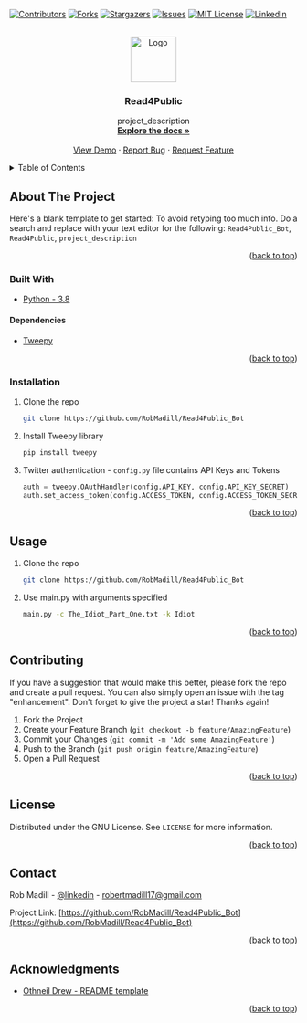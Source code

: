 <div id="top"></div>

<!-- PROJECT SHIELDS -->
[![Contributors][contributors-shield]][contributors-url]
[![Forks][forks-shield]][forks-url]
[![Stargazers][stars-shield]][stars-url]
[![Issues][issues-shield]][issues-url]
[![MIT License][license-shield]][license-url]
[![LinkedIn][linkedin-shield]][linkedin-url]



<!-- PROJECT LOGO -->
<br />
<div align="center">
  <a href="https://github.com/RobMadill/Read4Public_Bot">
    <img src="https://user-images.githubusercontent.com/19481324/158642612-e676c8ff-6e5f-40b7-9539-f7f95d419034.png" alt="Logo" width="80" height="80">
  </a>

<h3 align="center">Read4Public</h3>

  <p align="center">
    project_description
    <br />
    <a href="https://github.com/RobMadill/Read4Public_Bot"><strong>Explore the docs »</strong></a>
    <br />
    <br />
    <a href="https://github.com/RobMadill/Read4Public_Bot">View Demo</a>
    ·
    <a href="https://github.com/RobMadill/Read4Public_Bot/issues">Report Bug</a>
    ·
    <a href="https://github.com/RobMadill/Read4Public_Bot/issues">Request Feature</a>
  </p>
</div>



<!-- TABLE OF CONTENTS -->
<details>
  <summary>Table of Contents</summary>
  <ol>
    <li>
      <a href="#about-the-project">About The Project</a>
      <ul>
        <li><a href="#built-with">Built With</a></li>
       <li><a href="#dependencies">Dependencies</a></li>
      </ul>
    </li>
    <li><a href="#usage">Usage</a></li>
    <li><a href="#roadmap">Roadmap</a></li>
    <li><a href="#contributing">Contributing</a></li>
    <li><a href="#license">License</a></li>
    <li><a href="#contact">Contact</a></li>
    <li><a href="#acknowledgments">Acknowledgments</a></li>
  </ol>
</details>



<!-- ABOUT THE PROJECT -->
## About The Project

Here's a blank template to get started: To avoid retyping too much info. Do a search and replace with your text editor for the following: `Read4Public_Bot`, `Read4Public`, `project_description`

<p align="right">(<a href="#top">back to top</a>)</p>

### Built With
* [Python - 3.8](https://www.python.org/)

#### Dependencies
* [Tweepy](https://docs.tweepy.org/en/stable/)

<p align="right">(<a href="#top">back to top</a>)</p>


### Installation

1. Clone the repo
   ```sh
   git clone https://github.com/RobMadill/Read4Public_Bot
   ```
2. Install Tweepy library 
   ```sh
   pip install tweepy
   ```
3. Twitter authentication - `config.py` file contains API Keys and Tokens
   ```python
   auth = tweepy.OAuthHandler(config.API_KEY, config.API_KEY_SECRET)
   auth.set_access_token(config.ACCESS_TOKEN, config.ACCESS_TOKEN_SECRET)
   ```

<p align="right">(<a href="#top">back to top</a>)</p>


<!-- USAGE EXAMPLES -->
## Usage

1. Clone the repo
   ```sh
   git clone https://github.com/RobMadill/Read4Public_Bot
   ```
2. Use main.py with arguments specified
   ```sh
   main.py -c The_Idiot_Part_One.txt -k Idiot
   ```

<p align="right">(<a href="#top">back to top</a>)</p>

<!-- CONTRIBUTING -->
## Contributing

If you have a suggestion that would make this better, please fork the repo and create a pull request. You can also simply open an issue with the tag "enhancement".
Don't forget to give the project a star! Thanks again!

1. Fork the Project
2. Create your Feature Branch (`git checkout -b feature/AmazingFeature`)
3. Commit your Changes (`git commit -m 'Add some AmazingFeature'`)
4. Push to the Branch (`git push origin feature/AmazingFeature`)
5. Open a Pull Request

<p align="right">(<a href="#top">back to top</a>)</p>

<!-- LICENSE -->
## License

Distributed under the GNU License. See `LICENSE` for more information.

<p align="right">(<a href="#top">back to top</a>)</p>

<!-- CONTACT -->
## Contact

Rob Madill - [@linkedin](https://www.linkedin.com/in/robert-madill/) - robertmadill17@gmail.com

Project Link: [https://github.com/RobMadill/Read4Public_Bot](https://github.com/RobMadill/Read4Public_Bot)

<p align="right">(<a href="#top">back to top</a>)</p>

<!-- ACKNOWLEDGMENTS -->
## Acknowledgments

* [Othneil Drew - README template](https://github.com/othneildrew/Best-README-Template)

<p align="right">(<a href="#top">back to top</a>)</p>

<!-- MARKDOWN LINKS & IMAGES -->
[contributors-shield]: https://img.shields.io/github/contributors/RobMadill/Read4Public_Bot.svg?style=for-the-badge
[contributors-url]: https://github.com/RobMadill/Read4Public_Bot/graphs/contributors
[forks-shield]: https://img.shields.io/github/forks/RobMadill/Read4Public_Bot.svg?style=for-the-badge
[forks-url]: https://github.com/RobMadill/Read4Public_Bot/network/members
[stars-shield]: https://img.shields.io/github/stars/RobMadill/Read4Public_Bot.svg?style=for-the-badge
[stars-url]: https://github.com/RobMadill/Read4Public_Bot/stargazers
[issues-shield]: https://img.shields.io/github/issues/RobMadill/Read4Public_Bot.svg?style=for-the-badge
[issues-url]: https://github.com/RobMadill/Read4Public_Bot/issues
[license-shield]: https://img.shields.io/github/license/RobMadill/Read4Public_Bot.svg?style=for-the-badge
[license-url]: https://github.com/RobMadill/Read4Public_Bot/blob/master/LICENSE.txt
[linkedin-shield]: https://img.shields.io/badge/-LinkedIn-black.svg?style=for-the-badge&logo=linkedin&colorB=555
[linkedin-url]: https://www.linkedin.com/in/robert-madill/
